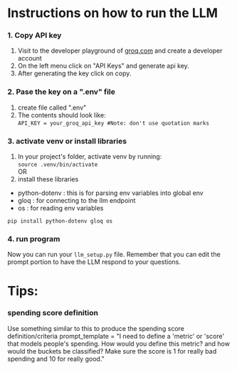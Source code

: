 # Instructions on how to run the LLM

### 1. Copy API key
1. Visit to the developer playground of [groq.com](https://console.groq.com/?_gl=1*aejmar*_gcl_au*ODE3NTQ0NDUzLjE3MjgyMzU0NzI.*_ga*OTY2OTUzNzguMTcyODIzNTQ3MQ..*_ga_4TD0X2GEZG*MTcyODIzNTQ3MS4xLjEuMTcyODIzNTQ3MS42MC4wLjA) and create a developer account
2. On the left menu click on "API Keys" and generate api key.
3. After generating the key click on copy.
### 2. Pase the key on a ".env" file
1. create file called ".env"
2. The contents should look like:<br>
`API_KEY = your_groq_api_key #Note: don't use quotation marks`

### 3. activate venv or install libraries
1. In your project's folder, activate venv by running:<br>
`source .venv/bin/activate`<br>
OR
2. install these libraries 
- python-dotenv : this is for parsing env variables into global env
- gloq : for connecting to the llm endpoint
- os : for reading env variables

`pip install python-dotenv gloq os`

### 4. run program
Now you can run your `llm_setup.py` file. Remember that you can edit the prompt portion to have the LLM respond to your questions.

# Tips:
### spending score definition
Use something similar to this to produce the spending score definition/criteria
prompt_template = "I need to define a 'metric' or 'score' that models people's spending. How would you define this metric? and how would the buckets be classified? Make sure the score is 1 for really bad spending and 10 for really good."


